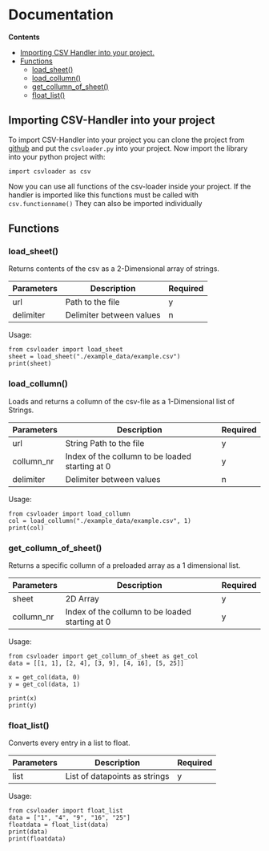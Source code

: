 # Documentation

**Contents**
- [Importing CSV Handler into your project.](#importing-csv-handler-into-your-project)
- [Functions](#functions)
  - [load_sheet()](#load_sheet)
  - [load_collumn()](#load_collumn)
  - [get_collumn_of_sheet()](#get_collumn_of_sheet)
  - [float_list()](#float_list)

## Importing CSV-Handler into your project
To import CSV-Handler into your project you can clone the project from [github](http://github.com/DapfiDuck/csvhandler) and put the ``csvloader.py`` into your project. Now import the library into your python project with:
```
import csvloader as csv
```
Now you can use all functions of the csv-loader inside your project. If the handler is imported like this functions must be called with ``csv.functionname()`` They can also be imported individually

## Functions
### load_sheet()
Returns contents of the csv as a 2-Dimensional array of strings.

|Parameters|Description|Required|
|----------|-----------|--------|
|url       |Path to the file|y|
|delimiter |Delimiter between values|n|

Usage:
```
from csvloader import load_sheet
sheet = load_sheet("./example_data/example.csv")
print(sheet)
```

### load_collumn()
Loads and returns a collumn of the csv-file as a 1-Dimensional list of Strings.

|Parameters|Description|Required|
|----------|-----------|--------|
|url       |String Path to the file|y|
|collumn_nr|Index of the collumn to be loaded starting at 0|y|
|delimiter |Delimiter between values|n|

Usage:
```
from csvloader import load_collumn
col = load_collumn("./example_data/example.csv", 1)
print(col)
```

### get_collumn_of_sheet()
Returns a specific collumn of a preloaded array as a 1 dimensional list.


|Parameters|Description|Required|
|----------|-----------|--------|
|sheet     |2D Array   |y|
|collumn_nr|Index of the collumn to be loaded starting at 0|y|

Usage:
```
from csvloader import get_collumn_of_sheet as get_col
data = [[1, 1], [2, 4], [3, 9], [4, 16], [5, 25]]

x = get_col(data, 0)
y = get_col(data, 1)

print(x)
print(y)
```

### float_list()
Converts every entry in a list to float.

|Parameters|Description|Required|
|----------|-----------|--------|
|list|List of datapoints as strings|y|

Usage:
```
from csvloader import float_list
data = ["1", "4", "9", "16", "25"]
floatdata = float_list(data)
print(data)
print(floatdata)
```
